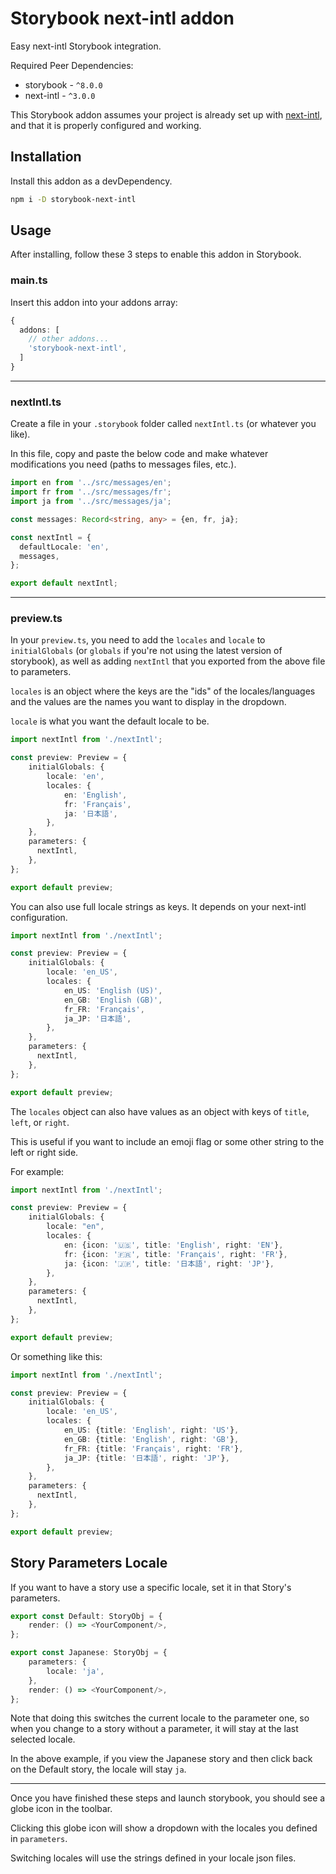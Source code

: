 # Storybook next-intl addon

Easy next-intl Storybook integration.

Required Peer Dependencies:
* storybook - `^8.0.0`
* next-intl - `^3.0.0`

This Storybook addon assumes your project is already set up with [next-intl](https://next-intl-docs.vercel.app/), and that it is properly configured and working.

## Installation

Install this addon as a devDependency.

```bash
npm i -D storybook-next-intl
```

## Usage

After installing, follow these 3 steps to enable this addon in Storybook.

### main.ts
Insert this addon into your addons array:
```typescript
{
  addons: [
    // other addons...
    'storybook-next-intl',
  ]
}
```
---

### nextIntl.ts
Create a file in your `.storybook` folder called `nextIntl.ts` (or whatever you like). 

In this file, copy and paste the below code and make whatever modifications you need (paths to messages files, etc.).
```typescript
import en from '../src/messages/en';
import fr from '../src/messages/fr';
import ja from '../src/messages/ja';

const messages: Record<string, any> = {en, fr, ja};

const nextIntl = {
  defaultLocale: 'en',
  messages,
};

export default nextIntl;

```

---

### preview.ts
In your `preview.ts`, you need to add the `locales` and `locale` to `initialGlobals` (or `globals` if you're not using the latest version of storybook), as well as adding `nextIntl` that you exported from the above file to parameters.

`locales` is an object where the keys are the "ids" of the locales/languages and the values are the names you want to display in the dropdown.

`locale` is what you want the default locale to be.

```typescript
import nextIntl from './nextIntl';

const preview: Preview = {
    initialGlobals: {
        locale: 'en',
        locales: {
            en: 'English',
            fr: 'Français',
            ja: '日本語',
        },
    },
    parameters: {
      nextIntl,
    },
};

export default preview;
```

You can also use full locale strings as keys. It depends on your next-intl configuration.

```typescript
import nextIntl from './nextIntl';

const preview: Preview = {
    initialGlobals: {
        locale: 'en_US',
        locales: {
            en_US: 'English (US)',
            en_GB: 'English (GB)',
            fr_FR: 'Français',
            ja_JP: '日本語',
        },
    },
    parameters: {
      nextIntl,
    },
};

export default preview;
```


The `locales` object can also have values as an object with keys of `title`, `left`, or `right`.

This is useful if you want to include an emoji flag or some other string to the left or right side.

For example:
```typescript
import nextIntl from './nextIntl';

const preview: Preview = {
    initialGlobals: {
        locale: "en",
        locales: {
            en: {icon: '🇺🇸', title: 'English', right: 'EN'},
            fr: {icon: '🇫🇷', title: 'Français', right: 'FR'},
            ja: {icon: '🇯🇵', title: '日本語', right: 'JP'},
        },
    },
    parameters: {
      nextIntl,
    },
};

export default preview;
```

Or something like this:
```typescript
import nextIntl from './nextIntl';

const preview: Preview = {
    initialGlobals: {
        locale: 'en_US',
        locales: {
            en_US: {title: 'English', right: 'US'},
            en_GB: {title: 'English', right: 'GB'},
            fr_FR: {title: 'Français', right: 'FR'},
            ja_JP: {title: '日本語', right: 'JP'},
        },
    },
    parameters: {
      nextIntl,
    },
};

export default preview;
```

## Story Parameters Locale

If you want to have a story use a specific locale, set it in that Story's parameters.

```typescript jsx
export const Default: StoryObj = {
    render: () => <YourComponent/>,
};

export const Japanese: StoryObj = {
    parameters: {
        locale: 'ja',
    },
    render: () => <YourComponent/>,
};
```
Note that doing this switches the current locale to the parameter one, so when you change to a story without a parameter, it will stay at the last selected locale.

In the above example, if you view the Japanese story and then click back on the Default story, the locale will stay `ja`.

---
Once you have finished these steps and launch storybook, you should see a globe icon in the toolbar.

Clicking this globe icon will show a dropdown with the locales you defined in `parameters`. 

Switching locales will use the strings defined in your locale json files.
